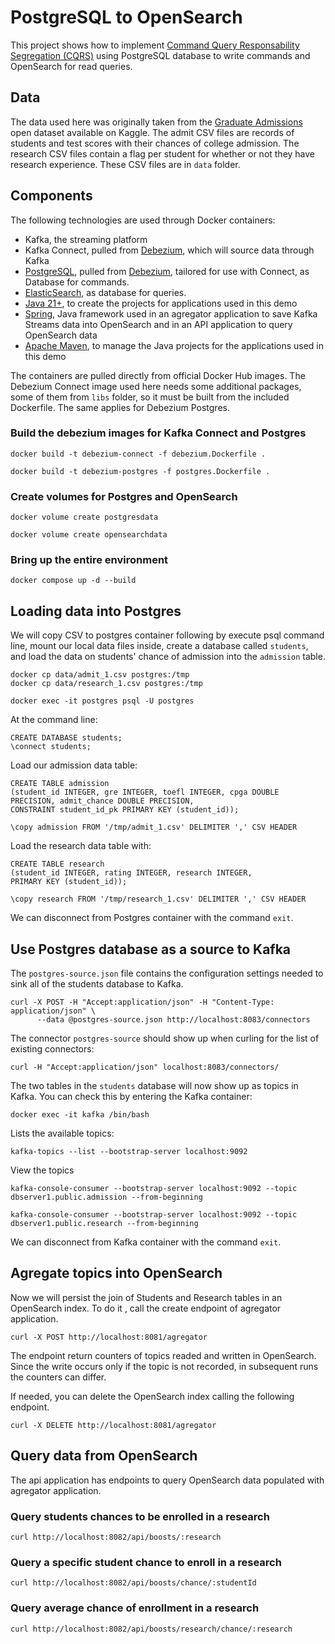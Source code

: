 # PostgreSQL to OpenSearch

This project shows how to implement [Command Query Responsability Segregation (CQRS)](https://www.kurrent.io/cqrs-pattern) using PostgreSQL database to write commands and OpenSearch for read queries.

## Data

The data used here was originally taken from the
[Graduate Admissions](https://www.kaggle.com/mohansacharya/graduate-admissions)
open dataset available on Kaggle.
The admit CSV files are records of students and test scores with their chances
of college admission.  The research CSV files contain a flag per student
for whether or not they have research experience.
These CSV files are in `data` folder.

## Components

The following technologies are used through Docker containers:
* Kafka, the streaming platform
* Kafka Connect, pulled from [Debezium](https://debezium.io/), which will
source data through Kafka
* [PostgreSQL](https://www.postgresql.org/), pulled from [Debezium](https://debezium.io/), tailored for use with Connect, as Database for commands.
* [ElasticSearch](https://www.elastic.co/elasticsearch), as database for queries.
* [Java 21+](https://openjdk.java.net), to create the projects for applications used in this demo
* [Spring](https://spring.io/), Java framework used in an agregator application to save Kafka Streams data into OpenSearch and in an API application to query OpenSearch data
* [Apache Maven](https://maven.apache.org), to manage the Java projects for the applications used in this demo

The containers are pulled directly from official Docker Hub images.
The Debezium Connect image used here needs some additional packages, some of them from `libs` folder, so it must be built from the 
included Dockerfile. The same applies for Debezium Postgres.

### Build the debezium images for Kafka Connect and Postgres

```
docker build -t debezium-connect -f debezium.Dockerfile .

docker build -t debezium-postgres -f postgres.Dockerfile .
```

### Create volumes for Postgres and OpenSearch

```
docker volume create postgresdata

docker volume create opensearchdata
```

### Bring up the entire environment

```
docker compose up -d --build
```

## Loading data into Postgres

We will copy CSV to postgres container following by execute psql command line, mount our local data
files inside, create a database called `students`, and load the data on
students' chance of admission into the `admission` table.

```
docker cp data/admit_1.csv postgres:/tmp
docker cp data/research_1.csv postgres:/tmp

docker exec -it postgres psql -U postgres
```

At the command line:

```
CREATE DATABASE students;
\connect students;
```

Load our admission data table:

```
CREATE TABLE admission
(student_id INTEGER, gre INTEGER, toefl INTEGER, cpga DOUBLE PRECISION, admit_chance DOUBLE PRECISION,
CONSTRAINT student_id_pk PRIMARY KEY (student_id));

\copy admission FROM '/tmp/admit_1.csv' DELIMITER ',' CSV HEADER
```

Load the research data table with:

```
CREATE TABLE research
(student_id INTEGER, rating INTEGER, research INTEGER,
PRIMARY KEY (student_id));

\copy research FROM '/tmp/research_1.csv' DELIMITER ',' CSV HEADER
```

We can disconnect from Postgres container with the command `exit`.

## Use Postgres database as a source to Kafka

The `postgres-source.json` file contains the configuration settings needed to
sink all of the students database to Kafka.

```
curl -X POST -H "Accept:application/json" -H "Content-Type: application/json" \
      --data @postgres-source.json http://localhost:8083/connectors
```

The connector `postgres-source` should show up when curling for the list
of existing connectors:

```
curl -H "Accept:application/json" localhost:8083/connectors/
```

The two tables in the `students` database will now show up as topics in Kafka.
You can check this by entering the Kafka container:

```
docker exec -it kafka /bin/bash
```

Lists the available topics:

```
kafka-topics --list --bootstrap-server localhost:9092
```

View the topics

```
kafka-console-consumer --bootstrap-server localhost:9092 --topic dbserver1.public.admission --from-beginning

kafka-console-consumer --bootstrap-server localhost:9092 --topic dbserver1.public.research --from-beginning
```

We can disconnect from Kafka container with the command `exit`.

## Agregate topics into OpenSearch

Now we will persist the join of Students and Research tables in an OpenSearch index. To do it , call the create endpoint of agregator application.

```
curl -X POST http://localhost:8081/agregator

```

The endpoint return counters of topics readed and written in OpenSearch. Since the write occurs only if the topic is not recorded, in subsequent runs the counters can differ.

If needed, you can delete the OpenSearch index calling the following endpoint.

```
curl -X DELETE http://localhost:8081/agregator
```


## Query data from OpenSearch

The api application has endpoints to query OpenSearch data populated with agregator application.

### Query students chances to be enrolled in a research

```
curl http://localhost:8082/api/boosts/:research
```

### Query a specific student chance to enroll in a research

```
curl http://localhost:8082/api/boosts/chance/:studentId
```


### Query average chance of enrollment in a research

```
curl http://localhost:8082/api/boosts/research/chance/:research
```



